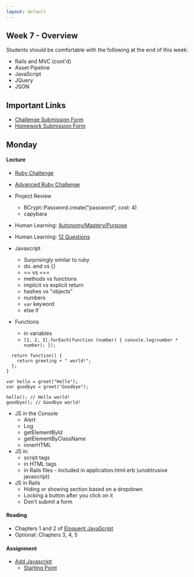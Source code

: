 ```yaml
---
layout: default
---
```


## Week 7 - Overview

Students should be comfortable with the following at the end of this week:

* Rails and MVC (cont'd)
* Asset Pipeline
* JavaScript
* JQuery
* JSON

## Important Links

* [Challenge Submission Form](http://goo.gl/forms/fpcxQCtEqs)
* [Homework Submission Form](https://docs.google.com/forms/d/1lddv00AYx4z9ugJBYv1v2RG_JuMUpWEYPYjQGdCVdgQ/viewform?c=0&w=1)


## Monday

#### Lecture

* [Ruby Challenge](https://github.com/masonfmatthews/rails_assignments/blob/master/challenges/double_loop_challenge.rb)
* [Advanced Ruby Challenge](https://github.com/masonfmatthews/rails_assignments/blob/master/challenges/primes_challenge.rb)
* Project Review
  * BCrypt::Password.create("password", cost: 4)
  * capybara

* Human Learning: [Autonomy/Mastery/Purpose](https://www.youtube.com/watch?v=u6XAPnuFjJc)
* Human Learning: [12 Questions](w7-1/12questions.pdf)

* Javascript
  * Surprisingly similar to ruby
  * do..end vs {}
  * == vs ===
  * methods vs functions
  * implicit vs explicit return
  * hashes vs "objects"
  * numbers
  * `var` keyword
  * else if

* Functions
  * in variables
  * `[1, 2, 3].forEach(function (number) { console.log(number * number); });`

```function greet(greeting) {
  return function() {
    return greeting + " world!";
  };
}

var hello = greet("Hello");
var goodbye = greet("Goodbye");

hello(); // Hello world!
goodbye(); // Goodbye world!
```

* JS in the Console
  * Alert
  * Log
  * getElementById
  * getElementByClassName
  * innerHTML
* JS in:
  * script tags
  * in HTML tags
  * in Rails files - included in application.html.erb (unobtrusive javascript)
* JS in Rails
  * Hiding or showing section based on a dropdown
  * Locking a button after you click on it
  * Don't submit a form

#### Reading

* Chapters 1 and 2 of [Eloquent JavaScript](http://eloquentjavascript.net/)
* Optional: Chapters 3, 4, 5

#### Assignment

* [Add Javascript](https://github.com/tiyd-rails-2015-01/add_javascript)
  * [Starting Point](https://github.com/tiyd-rails-2015-01/coursyl)


<!--

## Tuesday

#### Lecture

* [Ruby Challenge](https://github.com/masonfmatthews/rails_assignments/blob/master/challenges/array_and_hash_challenge.rb)
* Assignment Review
* JSON
* JQuery
  * Using `data-` attributes to select

#### Reading

* Chapters 12, 13 of [Eloquent JavaScript](http://eloquentjavascript.net/)
* Optional: Chapter 14

#### Assignment

*

## Wednesday

#### Lecture

* [Ruby Challenge](https://github.com/masonfmatthews/rails_assignments/blob/master/challenges/string_palindrome_challenge.rb)
* Assignment Review
* AJAX

#### Reading

* Chapters 17, 18 of [Eloquent JavaScript](http://eloquentjavascript.net/)
* https://signalvnoise.com/posts/3697-server-generated-javascript-responses

#### Assignment

*

## Thursday

#### Lecture

* [Ruby Challenge](https://github.com/masonfmatthews/rails_assignments/blob/master/challenges/enumerable_challenge.rb)
* Assignment Review

## Weekend Assignment - As Pairs

[Online Constituent Voting](https://github.com/masonfmatthews/rails_assignments/tree/master/projects/health_tracker)



<!--
Still haven't done:

* [Ruby Challenge](https://github.com/masonfmatthews/rails_assignments/blob/master/challenges/optional_parameters_challenge.rb)
* Assignment Review
* Paperclip ; Amazon S3 ; SimpleForm
* [SimpleForm](https://github.com/plataformatec/simple_form)

* [Other ruby frameworks](https://blog.engineyard.com/2015/life-beyond-rails-brief-look-alternate-web-frameworks-ruby)

* Devise?
* Indices
* Capybara
* Human Learning: Technical Debt
* [Which IDE do Rubyists use?](http://www.sitepoint.com/ides-rubyists-use/?utm_source=rubyweekly&utm_medium=email)

* [Merging Apps and Heroku Deployments](https://github.com/masonfmatthews/rails_assignments/tree/master/assignments/heroku_deployments) - AS PAIRS

* [Student Awards](https://github.com/masonfmatthews/rails_assignments/tree/master/assignments/student_awards)

* [Rails Testing and Coverage](https://github.com/masonfmatthews/rails_assignments/tree/master/assignments/rails_testing_and_coverage)

* https://www.ruby-toolbox.com

* http://mislav.uniqpath.com/poignant-guide/

* Polymorphism?
* Single Table Inheritance?
* "Refactoring"

* scoped associations
<!--
class Item < ActiveRecord::Base
  has_many :orders do
    def for_user(user_id)
      where(user_id: user_id)
    end
  end
end

Item.first.orders.for_user(current_user)

* Coverage (simplecov)
* Exercise: Write a test on your last night's homework and add simplecov

* How to Google
* Rebuilding!  Software development is a "wicked" problem
* Multi-tenancy discussion
* Fixtures
* Class variables - DON'T
* Just saying: you can return objects when true/false is expected
* Trying to change an array in an outer scope inside a called function.
-->
